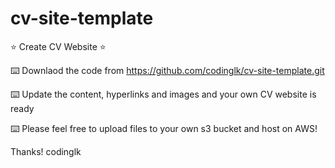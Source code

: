 # cv-site-template
⭐️ Create CV Website  ⭐

⌨️ Downlaod the code from https://github.com/codinglk/cv-site-template.git

⌨️ Update the content, hyperlinks and images and your own CV website is ready

⌨️ Please feel free to upload files to your own s3 bucket and host on AWS!

Thanks!
codinglk
